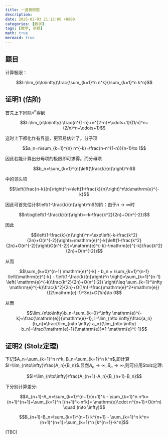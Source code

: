 ```yaml
---
title: 一道极限题
description: 
date: 2025-02-03 21:12:00 +0800
categories: [数学]
tags: [数学, 杂题]
math: true
mermaid: true
---
```

## 题目
计算极限：

$$I=\lim_{n\to\infty}\frac{\sum_{k=1}^n n^k}{\sum_{k=1}^n k^n}$$

## 证明1 (估阶)

首先上下同除$n^n$得到

$$I=\lim_{n\to\infty} \frac{n^{1-n}+n^{2-n}+\cdots+1}{(1/n)^n+(2/n)^n+\cdots+1}$$

这时上下都化作有界量，更容易估计了。分子项

$$a_n=n\sum_{k=1}^{n} n^{-k}=\frac{n-n^{1-n}}{n-1}\to 1$$

因此若能计算出分母项的极限即可求得。而分母项

$$b_n=\sum_{k=1}^{n}\left(\frac{k}{n}\right)^n$$

中的领头项

$$\left(\frac{n-k}{n}\right)^n=\left(1-\frac{k}{n}\right)^n\to\mathrm{e}^{-k}$$

因此可首先估计$\left(1-\frac{k}{n}\right)^n$的阶：由于$n\to\infty$时

$$n\log\left(1-\frac{k}{n}\right)=-k-\frac{k^2}{2n}+O(n^{-2})$$

因此

$$\left(1-\frac{k}{n}\right)^n=\exp\left(-k-\frac{k^2}{2n}+O(n^{-2})\right)=\mathrm{e}^{-k}\left(1-\frac{k^2}{2n}+O(n^{-2})\right)O(n^{-2})=\mathrm{e}^{-k}-\mathrm{e}^{-k}\frac{k^2}{2n}+O(n^{-2})$$

从而

$$\sum_{k=0}^{n-1} \mathrm{e}^{-k} - b_n = \sum_{k=1}^{n-1} \left(\mathrm{e}^{-k} -  \left(1-\frac{k}{n}\right)^n \right)=\sum_{k=1}^{n-1} \left( \mathrm{e}^{-k}\frac{k^2}{2n}+O(n^{-2}) \right)\leq \sum_{k=1}^\infty \mathrm{e}^{-k}\frac{k^2}{2n}+O(1/n)=\frac{\mathrm{e}^2+\mathrm{e}}{(2\mathrm{e}-1)^3n}+O(1/n)\to 0$$

从而

$$\lim_{n\to\infty}b_n=\sum_{k=0}^\infty \mathrm{e}^{-k}=\frac{\mathrm{e}}{\mathrm{e}-1}, I=\lim_{n\to \infty}\frac{a_n}{b_n}=\frac{\lim_{n\to \infty} a_n}{\lim_{n\to \infty} b_n}=\frac{\mathrm{e}-1}{\mathrm{e}}=1-\mathrm{e}^{-1}$$

## 证明2 (Stolz定理)

下记$A_n=\sum_{k=1}^n n^k, B_n=\sum_{k=1}^n k^n$,即计算$I=\lim_{n\to\infty}\frac{A_n}{B_n}$.显然$A_n\to\infty, B_n\to\infty$,则可应用Stolz定理:

$$I=\lim_{n\to\infty}\frac{A_{n+1}-A_n}{B_{n+1}-B_n}$$

下分别计算差分:

$$A_{n+1}-A_n=\sum_{k=1}^{n+1}(n+1)^k - \sum_{k=1}^n n^k=(n+1)^{n+1}+\sum_{k=1}^n [(n+1)^k-n^k]= \mathrm{e}\cdot n^{n+1}+O(n^n) \quad (n\to \infty)$$

$$B_{n+1}-B_n=\sum_{k=1}^{n+1} k^{n+1} - \sum_{k=1}^n k^n=(n+1)^{n+1}+\sum_{k=1}^n [k^{n+1}-k^n]$$

(TBC)